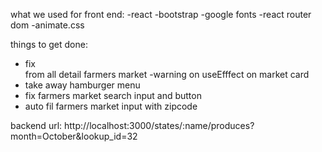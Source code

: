 what we used for front end:
-react
-bootstrap
-google fonts
-react router dom
-animate.css

things to get done:

- fix <br> from all detail farmers market
  -warning on useEfffect on market card
- take away hamburger menu
- fix farmers market search input and button
- auto fil farmers market input with zipcode

backend url:
http://localhost:3000/states/:name/produces?month=October&lookup_id=32